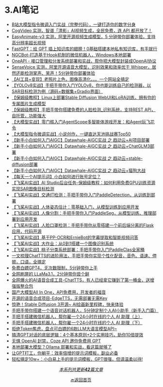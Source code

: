 # 3.AI笔记

- [B站大模型指令微调入门实战（完整代码），一键打造你的数字分身](docs/3.AI笔记/B站大模型指令微调入门实战（完整代码），一键打造你的数字分身.md)
- [CogVideo 实测，智谱「清影」AI视频生成，全民免费，连 API 都开放了！](docs/3.AI笔记/CogVideo%20实测，智谱「清影」AI视频生成，全民免费，连%20API%20都开放了！.md)
- [EasyAnimate-v3 实测，阿里开源视频生成模型，5 分钟带你部署体验，支持高分辨率超长视频](docs/3.AI笔记/EasyAnimate-v3%20实测，阿里开源视频生成模型，5%20分钟带你部署体验，支持高分辨率超长视频.md)
- [FastGPT：给 GPT 插上知识库的翅膀！0基础搭建本地私有知识库，有手就行](docs/3.AI笔记/FastGPT：给%20GPT%20插上知识库的翅膀！0基础搭建本地私有知识库，有手就行.md)
- [NGCBot-打造基于Hook机制的微信机器人，Windows本地部署](docs/3.AI笔记/NGCBot-打造基于Hook机制的微信机器人，Windows本地部署.md)
- [OneAPI - 接口管理和分发系统部署和实战，帮你把大模型封装成OpenAI协议](docs/3.AI笔记/OneAPI%20-%20接口管理和分发系统部署和实战，帮你把大模型封装成OpenAI协议.md)
- [SenseVoice 实测，阿里开源语音大模型，识别效果和效率优于 Whisper，居然还能检测掌声、笑声！5分钟带你部署体验](docs/3.AI笔记/SenseVoice%20实测，阿里开源语音大模型，识别效果和效率优于%20Whisper，居然还能检测掌声、笑声！5分钟带你部署体验.md)
- [【AI工具+变现】老照片上色，图像高清化。。。一个网站全搞定](docs/3.AI笔记/【AI工具+变现】老照片上色，图像高清化。。。一个网站全搞定.md)
- [【YOLOv8实战】手把手带你入门YOLOv8，你也能训练自己的检测器，以SAR目标检测为例（源码+数据集+Gradio界面）](docs/3.AI笔记/【YOLOv8实战】手把手带你入门YOLOv8，你也能训练自己的检测器，以SAR目标检测为例（源码+数据集+Gradio界面）.md)
- [【保姆级教程】Linux上部署Stable Diffusion WebUI和LoRA训练，拥有你的专属图片生成模型](docs/3.AI笔记/【保姆级教程】Linux上部署Stable%20Diffusion%20WebUI和LoRA训练，拥有你的专属图片生成模型.md)
- [【保姆级教程】手把手带你搭建免费的人脸检测_识别系统，支持REST API，自托管，功能强大](docs/3.AI笔记/【保姆级教程】手把手带你搭建免费的人脸检测_识别系统，支持REST%20API，自托管，功能强大.md)
- [【大模型实战】零门槛入门AgentScope多智能体游戏开发：和Agent玩飞花令](docs/3.AI笔记/【大模型实战】零门槛入门AgentScope多智能体游戏开发：和Agent玩飞花令.md)
- [【大模型指令微调实战】小说创作，一键直达天池挑战赛Top50](docs/3.AI笔记/【大模型指令微调实战】小说创作，一键直达天池挑战赛Top50.md)
- [【新手小白如何入门AIGC】Datawhale-AIGC实战 之 趋动云+AI项目部署](docs/3.AI笔记/【新手小白如何入门AIGC】Datawhale-AIGC实战%20之%20趋动云+AI项目部署.md)
- [【新手小白如何入门AIGC】Datawhale-AIGC实战 之 趋动云+ChatGLM3部署](docs/3.AI笔记/【新手小白如何入门AIGC】Datawhale-AIGC实战%20之%20趋动云+ChatGLM3部署.md)
- [【新手小白如何入门AIGC】Datawhale-AIGC实战 之 趋动云+stable-diffusion部署](docs/3.AI笔记/【新手小白如何入门AIGC】Datawhale-AIGC实战%20之%20趋动云+stable-diffusion部署.md)
- [【新手小白如何入门AIGC】Datawhale-AIGC实战 之 趋动云+猫狗大战](docs/3.AI笔记/【新手小白如何入门AIGC】Datawhale-AIGC实战%20之%20趋动云+猫狗大战.md)
- [【每天一个AI提示词】小白如何进行账号定位？](docs/3.AI笔记/【每天一个AI提示词】小白如何进行账号定位？.md)
- [【飞桨AI实战】AI Studio后台任务-保姆级教程：如何利用免费GPU训练资源实现SAR图像目标检测](docs/3.AI笔记/【飞桨AI实战】AI%20Studio后台任务-保姆级教程：如何利用免费GPU训练资源实现SAR图像目标检测.md)
- [【飞桨AI实战】交通灯检测：手把手带你入门PaddleDetection，从训练到部署](docs/3.AI笔记/【飞桨AI实战】交通灯检测：手把手带你入门PaddleDetection，从训练到部署.md)
- [【飞桨AI实战】人体姿态估计：零基础入门，从模型训练到应用开发](docs/3.AI笔记/【飞桨AI实战】人体姿态估计：零基础入门，从模型训练到应用开发.md)
- [【飞桨AI实战】人像分割：手把手带你入门PaddleSeg，从模型训练、推理部署到应用开发](docs/3.AI笔记/【飞桨AI实战】人像分割：手把手带你入门PaddleSeg，从模型训练、推理部署到应用开发.md)
- [【飞桨AI实战】人脸口罩检测：手把手带你从零搭建一个前后端分离的Flask应用，代码开源](docs/3.AI笔记/【飞桨AI实战】人脸口罩检测：手把手带你从零搭建一个前后端分离的Flask应用，代码开源.md)
- [【飞桨AI实战】基于PP-OCR和ErnieBot的字幕提取和智能视频问答](docs/3.AI笔记/【飞桨AI实战】基于PP-OCR和ErnieBot的字幕提取和智能视频问答.md)
- [【飞桨AI实战】大作业：从0到1搭建一个图像识别系统](docs/3.AI笔记/【飞桨AI实战】大作业：从0到1搭建一个图像识别系统.md)
- [【飞桨AI实战】桃子分类系统部署：手把手带你入门PaddleClas全家桶](docs/3.AI笔记/【飞桨AI实战】桃子分类系统部署：手把手带你入门PaddleClas全家桶.md)
- [一文梳理ChatTTS的进阶用法，手把手带你实现个性化配音，音色、语速、停顿，口语，全搞定](docs/3.AI笔记/一文梳理ChatTTS的进阶用法，手把手带你实现个性化配音，音色、语速、停顿，口语，全搞定.md)
- [免费白嫖GPT4，无次数限制，5分钟带你上手](docs/3.AI笔记/免费白嫖GPT4，无次数限制，5分钟带你上手.md)
- [全网刷屏的 LLaMa3.1，2分钟带你尝个鲜](docs/3.AI笔记/全网刷屏的%20LLaMa3.1，2分钟带你尝个鲜.md)
- [全网爆火的AI语音合成工具-ChatTTS，有人已经拿它赚到了第一桶金，送增强版整合包](docs/3.AI笔记/全网爆火的AI语音合成工具-ChatTTS，有人已经拿它赚到了第一桶金，送增强版整合包.md)
- [国产大模型All In One，API免费用，开发者的福音](docs/3.AI笔记/国产大模型All%20In%20One，API免费用，开发者的福音.md)
- [开源的语音合成项目-EdgeTTS，无需部署无需Key](docs/3.AI笔记/开源的语音合成项目-EdgeTTS，无需部署无需Key.md)
- [惊艳！Stable Diffusion 3开源~ AI绘画新里程碑，快来体验](docs/3.AI笔记/惊艳！Stable%20Diffusion%203开源~%20AI绘画新里程碑，快来体验.md)
- [手把手带你搭建一个语音对话机器人，5分钟定制个人AI小助手（新手入门篇）](docs/3.AI笔记/手把手带你搭建一个语音对话机器人，5分钟定制个人AI小助手（新手入门篇）.md)
- [手把手搭建微信机器人，帮你雇一个24小时在线的个人 AI 助理（上）](docs/3.AI笔记/手把手搭建微信机器人，帮你雇一个24小时在线的个人%20AI%20助理（上）.md)
- [手把手搭建微信机器人，帮你雇一个24小时在线的个人 AI 助理（下）](docs/3.AI笔记/手把手搭建微信机器人，帮你雇一个24小时在线的个人%20AI%20助理（下）.md)
- [拒绝Token焦虑，盘点可白嫖的6款LLM大语言模型API~](docs/3.AI笔记/拒绝Token焦虑，盘点可白嫖的6款LLM大语言模型API~.md)
- [搞清GPT对话的底层逻辑：4个基本原则+2个实用技巧，助你10倍提效](docs/3.AI笔记/搞清GPT对话的底层逻辑：4个基本原则+2个实用技巧，助你10倍提效.md)
- [无惧 OpenAI 封禁，Coze API 邀你免费用 GPT](docs/3.AI笔记/无惧%20OpenAI%20封禁，Coze%20API%20邀你免费用%20GPT.md)
- [本地部署大模型？Ollama 部署和实战，看这篇就够了](docs/3.AI笔记/本地部署大模型？Ollama%20部署和实战，看这篇就够了.md)
- [让GPT打工，你躺平：效率倍增的提示词模板，副业必备](docs/3.AI笔记/让GPT打工，你躺平：效率倍增的提示词模板，副业必备.md)
- [轻松搞定10w+：小白易上手的提示词模板，GPT很强，但请温柔以待!](docs/3.AI笔记/轻松搞定10w+：小白易上手的提示词模板，GPT很强，但请温柔以待!.md)

<div style="text-align: center">

<u>*本系列共更新**42**篇文章*</u>
</div>
<div style="text-align: center">

[🔙返回首页](/)
</div>